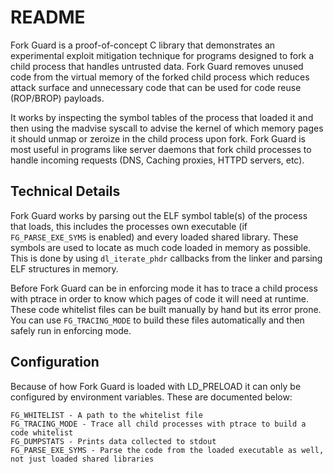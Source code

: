 # README

Fork Guard is a proof-of-concept C library that demonstrates an experimental exploit mitigation technique for programs designed to fork a child process that handles untrusted data. Fork Guard removes unused code from the virtual memory of the forked child process which reduces attack surface and unnecessary code that can be used for code reuse (ROP/BROP) payloads.

It works by inspecting the symbol tables of the process that loaded it and then using the madvise syscall to advise the kernel of which memory pages it should unmap or zeroize in the child process upon fork. Fork Guard is most useful in programs like server daemons that fork child processes to handle incoming requests (DNS, Caching proxies, HTTPD servers, etc).

## Technical Details

Fork Guard works by parsing out the ELF symbol table(s) of the process that loads, this includes the processes own executable (if `FG_PARSE_EXE_SYMS` is enabled) and every loaded shared library. These symbols are used to locate as much code loaded in memory as possible. This is done by using `dl_iterate_phdr` callbacks from the linker and parsing ELF structures in memory.

Before Fork Guard can be in enforcing mode it has to trace a child process with ptrace in order to know which pages of code it will need at runtime. These code whitelist files can be built manually by hand but its error prone. You can use `FG_TRACING_MODE` to build these files automatically and then safely run in enforcing mode.

## Configuration

Because of how Fork Guard is loaded with LD_PRELOAD it can only be configured by environment variables. These are documented below:

```
FG_WHITELIST - A path to the whitelist file
FG_TRACING_MODE - Trace all child processes with ptrace to build a code whitelist
FG_DUMPSTATS - Prints data collected to stdout
FG_PARSE_EXE_SYMS - Parse the code from the loaded executable as well, not just loaded shared libraries
```
